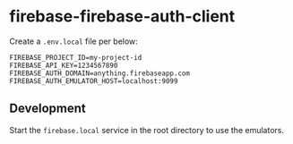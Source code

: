 # firebase-firebase-auth-client

Create a `.env.local` file per below:

```.env
FIREBASE_PROJECT_ID=my-project-id
FIREBASE_API_KEY=1234567890
FIREBASE_AUTH_DOMAIN=anything.firebaseapp.com
FIREBASE_AUTH_EMULATOR_HOST=localhost:9099
```

## Development

Start the `firebase.local` service in the root directory to use the emulators.
